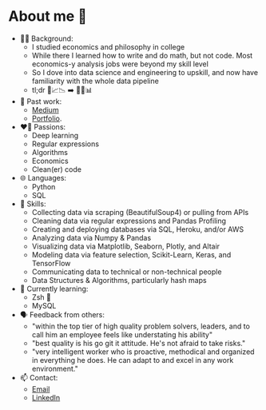 # About me 👋
- 👨‍💻 Background:
    - I studied economics and philosophy in college
    - While there I learned how to write and do math, but not code. Most economics-y analysis jobs were beyond my skill level
    - So I dove into data science and engineering to upskill, and now have familiarity with the whole data pipeline
    - tl;dr 📜📈📉 ➡️ 🧽🤖📊
- 📝 Past work:
    - [Medium](https://medium.com/@ryan.koul)
    - [Portfolio](https://ryankoul.github.io/).
- ❤️‍🔥 Passions:
    - Deep learning
    - Regular expressions
    - Algorithms
    - Economics
    - Clean(er) code
- 🌐 Languages:
    - Python
    - SQL
- 🤹 Skills: 
    - Collecting data via scraping (BeautifulSoup4) or pulling from APIs
    - Cleaning data via regular expressions and Pandas Profiling
    - Creating and deploying databases via SQL, Heroku, and/or AWS
    - Analyzing data via Numpy & Pandas
    - Visualizing data via Matplotlib, Seaborn, Plotly, and Altair
    - Modeling data via feature selection, Scikit-Learn, Keras, and TensorFlow
    - Communicating data to technical or non-technical people
    - Data Structures & Algorithms, particularly hash maps
- 🌱 Currently learning:
    - Zsh 🐚
    - MySQL
- 🗣️ Feedback from others:
    - "within the top tier of high quality problem solvers, leaders, and to call him an employee feels like understating his ability"
    - "best quality is his go git it attitude. He's not afraid to take risks."
    - "very intelligent worker who is proactive, methodical and organized in everything he does. He can adapt to and excel in any work environment."
- 📫 Contact: 
    - [Email](ryan.koul@gmail.com)
    - [LinkedIn](https://www.linkedin.com/in/ryankoul/)

